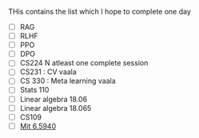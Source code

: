 THis contains the list which I hope to complete one day

- [ ] RAG
- [ ] RLHF
- [ ] PPO
- [ ] DPO
- [ ] CS224 N atleast one complete session
- [ ] CS231 : CV vaala
- [ ] CS 330 : Meta learning vaala
- [ ] Stats 110
- [ ] Linear algebra 18.06
- [ ] Linear algebra 18.065
- [ ] CS109
- [ ] [Mit 6.5940](https://www.youtube.com/playlist?list=PL80kAHvQbh-pT4lCkDT53zT8DKmhE0idB)
